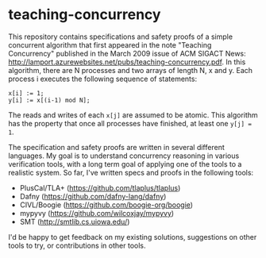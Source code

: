 # teaching-concurrency

This repository contains specifications and safety proofs of a simple concurrent algorithm that first appeared in the note "Teaching Concurrency" published in the March 2009 issue of ACM SIGACT News: http://lamport.azurewebsites.net/pubs/teaching-concurrency.pdf. In this algorithm, there are N processes and two arrays of length N, x and y. Each process i executes the following sequence of statements:

```
x[i] := 1;
y[i] := x[(i-1) mod N];
```

The reads and writes of each `x[j]` are assumed to be atomic. This algorithm has the property that once all processes have finished, at least one `y[j] = 1`.

The specification and safety proofs are written in several different languages. My goal is to understand concurrency reasoning in various verification tools, with a long term goal of applying one of the tools to a realistic system. So far, I've written specs and proofs in the following tools:

* PlusCal/TLA+ (https://github.com/tlaplus/tlaplus)
* Dafny (https://github.com/dafny-lang/dafny)
* CIVL/Boogie (https://github.com/boogie-org/boogie)
* mypyvy (https://github.com/wilcoxjay/mypyvy)
* SMT (http://smtlib.cs.uiowa.edu/)

I'd be happy to get feedback on my existing solutions, suggestions on other tools to try, or contributions in other tools.
